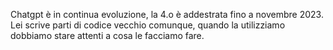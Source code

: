 Chatgpt è in continua evoluzione, la 4.o è addestrata fino a novembre 2023. 
Lei scrive parti di codice vecchio comunque, quando la utilizziamo dobbiamo stare attenti a cosa le facciamo fare.
